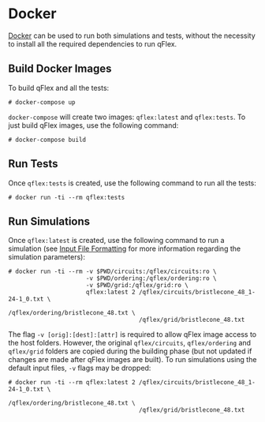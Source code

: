 # Docker

[Docker](https://docker.com) can be used to run both simulations and tests,
without the necessity to install all the required dependencies to run qFlex.

## Build Docker Images

To build qFlex and all the tests:

```
# docker-compose up
```

`docker-compose` will create two images: `qflex:latest` and `qflex:tests`. To
just build qFlex images, use the following command:

```
# docker-compose build
```

## Run Tests

Once `qflex:tests` is created, use the following command to run all the tests:

```
# docker run -ti --rm qflex:tests
```

## Run Simulations

Once `qflex:latest` is created, use the following command to run a simulation
(see [Input File Formatting](input_format.md) for more information regarding
the simulation parameters):

```
# docker run -ti --rm -v $PWD/circuits:/qflex/circuits:ro \
                      -v $PWD/ordering:/qflex/ordering:ro \
                      -v $PWD/grid:/qflex/grid:ro \
                      qflex:latest 2 /qflex/circuits/bristlecone_48_1-24-1_0.txt \
                                     /qflex/ordering/bristlecone_48.txt \
                                     /qflex/grid/bristlecone_48.txt
```

The flag `-v [orig]:[dest]:[attr]` is required to allow qFlex image access to
the host folders. However, the original `qflex/circuits`, `qflex/ordering` and
`qflex/grid` folders are copied during the building phase (but not updated if
changes are made after qFlex images are built). To run simulations using the
default input files, `-v` flags may be dropped:

```
# docker run -ti --rm qflex:latest 2 /qflex/circuits/bristlecone_48_1-24-1_0.txt \
                                     /qflex/ordering/bristlecone_48.txt \
                                     /qflex/grid/bristlecone_48.txt
```
